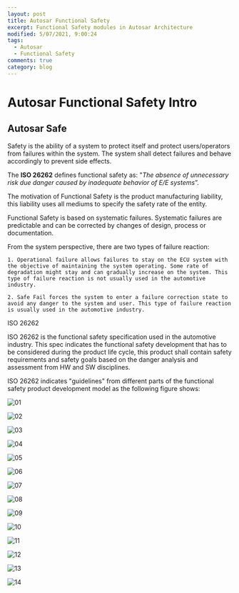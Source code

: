 ```yaml
---
layout: post
title: Autosar Functional Safety
excerpt: Functional Safety modules in Autosar Architecture
modified: 5/07/2021, 9:00:24
tags:
  - Autosar
  - Functional Safety
comments: true
category: blog
---
```

# Autosar Functional Safety Intro
## Autosar Safe

Safety is the ability of a system to protect itself and protect users/operators from failures within the system. The system shall detect failures and behave accordingly to prevent side effects.

The **ISO 26262** defines functional safety as: "_The absence of unnecessary risk due danger caused by inadequate behavior of E/E systems_”.

The motivation of Functional Safety is the product manufacturing liability, this liability uses all mediums to specify the safety rate of the entity. 

Functional Safety is based on systematic failures. Systematic failures are predictable and can be corrected by changes of design, process or documentation.

From the system perspective, there are two types of failure reaction:

    1. Operational failure allows failures to stay on the ECU system with the objective of maintaining the system operating. Some rate of degradation might stay and can gradually increase on the system. This type of failure reaction is not usually used in the automotive industry.

    2. Safe Fail forces the system to enter a failure correction state to avoid any danger to the system and user. This type of failure reaction is usually used in the automotive industry.
ISO 26262

ISO 26262 is the functional safety specification used in the automotive industry. This spec indicates the functional safety development that has to be considered during the product life cycle, this product shall contain safety requirements and safety goals based on the danger analysis and assessment from HW and SW disciplines.

ISO 26262 indicates "guidelines" from different parts of the functional safety product development model as the following figure shows:

![01](https://github.com/CharlieHdzMx/CharlieHdzMx.github.io/assets/6202653/3f48d694-51e9-414c-a3c0-25a2d70f593a)

![02](https://github.com/CharlieHdzMx/CharlieHdzMx.github.io/assets/6202653/8475f106-9fb5-40ab-af67-0dc51af4e94b)

![03](https://github.com/CharlieHdzMx/CharlieHdzMx.github.io/assets/6202653/08f8af9b-6c32-4959-bb92-cf054ab10ac3)

![04](https://github.com/CharlieHdzMx/CharlieHdzMx.github.io/assets/6202653/27363240-79f2-4586-ad65-8c1b1936b209)

![05](https://github.com/CharlieHdzMx/CharlieHdzMx.github.io/assets/6202653/9260b534-3cac-49ae-82c0-3c60ee7a3728)

![06](https://github.com/CharlieHdzMx/CharlieHdzMx.github.io/assets/6202653/b91e6954-e70e-4c0b-965a-44b6bee49a4b)

![07](https://github.com/CharlieHdzMx/CharlieHdzMx.github.io/assets/6202653/32626729-836c-4069-ac1e-f44626288870)

![08](https://github.com/CharlieHdzMx/CharlieHdzMx.github.io/assets/6202653/9cff8b45-3265-4e3e-a633-80ae766a083e)

![09](https://github.com/CharlieHdzMx/CharlieHdzMx.github.io/assets/6202653/0c1ae6ea-6200-485c-8ef9-c6b79a809b4e)

![10](https://github.com/CharlieHdzMx/CharlieHdzMx.github.io/assets/6202653/293dd805-6796-4e5a-9b77-f6c5fe211060)

![11](https://github.com/CharlieHdzMx/CharlieHdzMx.github.io/assets/6202653/f47884fa-aaaf-40a7-b01c-82fadeed9fa3)

![12](https://github.com/CharlieHdzMx/CharlieHdzMx.github.io/assets/6202653/b8106eee-48c1-498d-96d2-a351bc23f403)

![13](https://github.com/CharlieHdzMx/CharlieHdzMx.github.io/assets/6202653/16cbd571-721d-445b-9ca6-8fef8dc8a05f)

![14](https://github.com/CharlieHdzMx/CharlieHdzMx.github.io/assets/6202653/2b970f4a-e573-4e27-abf2-2bdfe537537b)
















